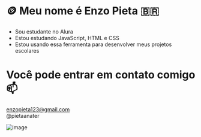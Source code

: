 # 🪙 Meu nome é Enzo Pieta 🇧🇷 

- Sou estudante no Alura
- Estou estudando JavaScript, HTML e CSS
- Estou usando essa ferramenta para desenvolver meus projetos escolares


# Você pode entrar em contato comigo 📫

enzopieta123@gmail.com<br>
@pietaanater


![image](https://github.com/PietaEnzo/PietaEnzo/assets/145782528/cc2d6aeb-1846-4646-835b-21011d00eaca)



